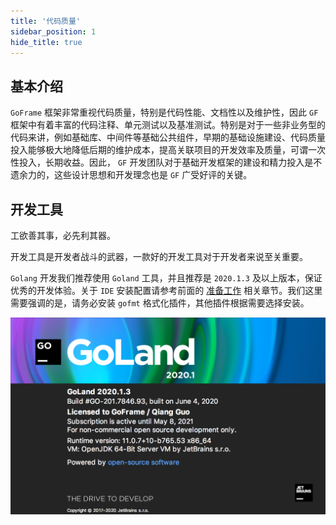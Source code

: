 ```yaml
---
title: '代码质量'
sidebar_position: 1
hide_title: true
---
```


## 基本介绍

`GoFrame` 框架非常重视代码质量，特别是代码性能、文档性以及维护性，因此 `GF` 框架中有着丰富的代码注释、单元测试以及基准测试。特别是对于一些非业务型的代码来讲，例如基础库、中间件等基础公共组件，早期的基础设施建设、代码质量投入能够极大地降低后期的维护成本，提高关联项目的开发效率及质量，可谓一次性投入，长期收益。因此， `GF` 开发团队对于基础开发框架的建设和精力投入是不遗余力的，这些设计思想和开发理念也是 `GF` 广受好评的关键。

## 开发工具

工欲善其事，必先利其器。

开发工具是开发者战斗的武器，一款好的开发工具对于开发者来说至关重要。

`Golang` 开发我们推荐使用 `Goland` 工具，并且推荐是 `2020.1.3` 及以上版本，保证优秀的开发体验。关于 `IDE` 安装配置请参考前面的 [准备工作](../0-准备工作/0-准备工作.md) 相关章节。我们这里需要强调的是，请务必安装 `gofmt` 格式化插件，其他插件根据需要选择安装。

![](/markdown/4d66cee433c2e9dbf0f10281dba900b0.png)